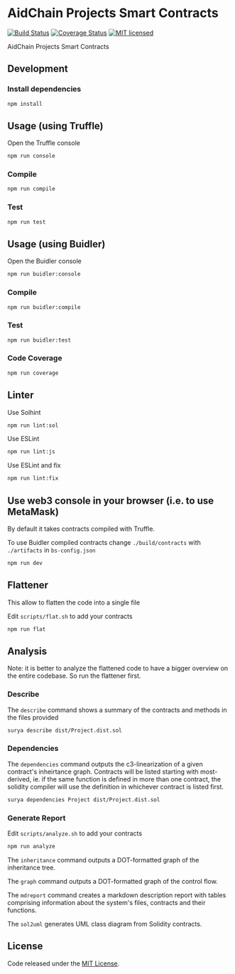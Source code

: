 # AidChain Projects Smart Contracts

[![Build Status](https://travis-ci.org/AidCoinCo/aidchain-projects-contracts.svg?branch=master)](https://travis-ci.org/AidCoinCo/aidchain-projects-contracts)
[![Coverage Status](https://coveralls.io/repos/github/AidCoinCo/aidchain-projects-contracts/badge.svg)](https://coveralls.io/github/AidCoinCo/aidchain-projects-contracts)
[![MIT licensed](https://img.shields.io/github/license/AidCoinCo/aidchain-projects-contracts.svg)](https://github.com/AidCoinCo/aidchain-projects-contracts/blob/master/LICENSE)


AidChain Projects Smart Contracts


## Development

### Install dependencies

```bash
npm install
```

## Usage (using Truffle)

Open the Truffle console

```bash
npm run console
```

### Compile

```bash
npm run compile
```

### Test

```bash
npm run test
```

## Usage (using Buidler)

Open the Buidler console

```bash
npm run buidler:console
```

### Compile

```bash
npm run buidler:compile
```

### Test

```bash
npm run buidler:test
```

### Code Coverage

```bash
npm run coverage
```

## Linter

Use Solhint

```bash
npm run lint:sol
```

Use ESLint

```bash
npm run lint:js
```

Use ESLint and fix

```bash
npm run lint:fix
```

## Use web3 console in your browser (i.e. to use MetaMask)

By default it takes contracts compiled with Truffle.

To use Buidler compiled contracts change `./build/contracts` with `./artifacts` in `bs-config.json`

```bash
npm run dev
```

## Flattener

This allow to flatten the code into a single file

Edit `scripts/flat.sh` to add your contracts

```bash
npm run flat
```

## Analysis

Note: it is better to analyze the flattened code to have a bigger overview on the entire codebase. So run the flattener first.

### Describe

The `describe` command shows a summary of the contracts and methods in the files provided

```bash
surya describe dist/Project.dist.sol
```

### Dependencies

The `dependencies` command outputs the c3-linearization of a given contract's inheirtance graph. Contracts will be listed starting with most-derived, ie. if the same function is defined in more than one contract, the solidity compiler will use the definition in whichever contract is listed first.

```bash
surya dependencies Project dist/Project.dist.sol
```
### Generate Report

Edit `scripts/analyze.sh` to add your contracts

```bash
npm run analyze
```

The `inheritance` command outputs a DOT-formatted graph of the inheritance tree.

The `graph` command outputs a DOT-formatted graph of the control flow.

The `mdreport` command creates a markdown description report with tables comprising information about the system's files, contracts and their functions.

The `sol2uml` generates UML class diagram from Solidity contracts.

## License

Code released under the [MIT License](https://github.com/AidCoinCo/aidchain-projects-contracts/blob/master/LICENSE).
